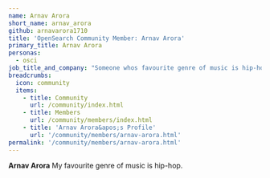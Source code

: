 ```yaml
---
name: Arnav Arora
short_name: arnav_arora
github: arnavarora1710
title: 'OpenSearch Community Member: Arnav Arora'
primary_title: Arnav Arora
personas:
  - osci
job_title_and_company: "Someone whos favourite genre of music is hip-hop"
breadcrumbs:
  icon: community
  items:
    - title: Community
      url: /community/index.html
    - title: Members
      url: /community/members/index.html
    - title: 'Arnav Arora&apos;s Profile'
      url: '/community/members/arnav-arora.html'
permalink: '/community/members/arnav-arora.html' 
---
```


**Arnav Arora** My favourite genre of music is hip-hop.
